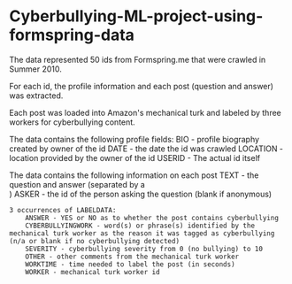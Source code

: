 # Cyberbullying-ML-project-using-formspring-data
The data represented 50 ids from Formspring.me that were crawled in Summer 2010.  

For each id, the profile information and each post (question and answer) was extracted.

Each post was loaded into Amazon's mechanical turk and labeled by three workers for cyberbullying content.

The data contains the following profile fields:
	BIO - profile biography created by owner of the id
	DATE - the date the id was crawled
	LOCATION - location provided by the owner of the id
	USERID - The actual id itself
	
The data contains the following information on each post
	TEXT - the question and answer (separated by a <BR>)
	ASKER - the id of the person asking the question (blank if anonymous)
	
	3 occurrences of LABELDATA:
		ANSWER - YES or NO as to whether the post contains cyberbullying
		CYBERBULLYINGWORK - word(s) or phrase(s) identified by the mechanical turk worker as the reason it was tagged as cyberbullying (n/a or blank if no cyberbullying detected)
		SEVERITY - cyberbullying severity from 0 (no bullying) to 10 
		OTHER - other comments from the mechanical turk worker
		WORKTIME - time needed to label the post (in seconds)
		WORKER - mechanical turk worker id
